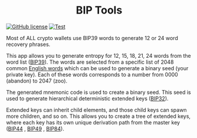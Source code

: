 <h1 align="center">BIP Tools</h1>

[![GitHub license](https://img.shields.io/badge/license-GPL3-blue.svg)](https://github.com/blogcrypto/portfolio/blob/master/LICENSE)
[![Test](https://github.com/Alrun/bip-tools/actions/workflows/tests.yml/badge.svg?branch=master)](https://github.com/Alrun/bip-tools/actions/workflows/tests.yml)

Most of ALL crypto wallets use BIP39 words to generate 12 or 24 word recovery phrases.

This app allows you to generate entropy for 12, 15, 18, 21, 24 words from the word list
([BIP39](https://github.com/bitcoin/bips/blob/master/bip-0039.mediawiki)).
The words are selected from a specific list of 2048
common [English words](https://github.com/bitcoin/bips/blob/master/bip-0039/english.txt) which can be used to generate
a binary seed (your private key). Each of these words corresponds to a number from 0000 (abandon) to 2047 (zoo).

The generated mnemonic code is used to create a binary seed. This seed is used to generate hierarchical
deterministic extended keys ([BIP32](https://github.com/bitcoin/bips/blob/master/bip-0032.mediawiki)).

Extended keys can inherit child elements, and those child keys can spawn more children, and so on.
This allows you to create a tree of extended keys, where each key has its own unique derivation path
from the master key ([BIP44](https://github.com/bitcoin/bips/blob/master/bip-0044.mediawiki)
, [BIP49](https://github.com/bitcoin/bips/blob/master/bip-0049.mediawiki)
, [BIP84](https://github.com/bitcoin/bips/blob/master/bip-0084.mediawiki)).
